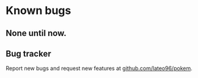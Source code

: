 # Known bugs

**None until now.**
---------------------------------------------

## Bug tracker

Report new bugs and request new features at [github.com/lateo96/pokem](github.com/lateo96/pokem).